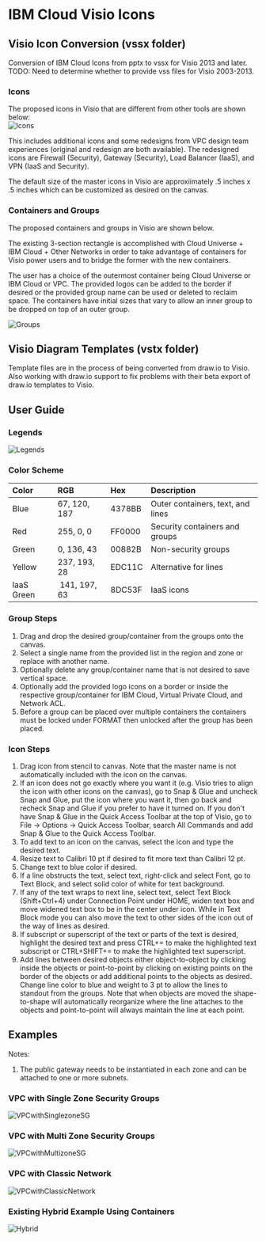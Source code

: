 # IBM Cloud Visio Icons

## Visio Icon Conversion (vssx folder)

Conversion of IBM Cloud Icons from pptx to vssx for Visio 2013 and later.  
TODO: Need to determine whether to provide vss files for Visio 2003-2013.  

### Icons

The proposed icons in Visio that are different from other tools are shown below:  
![Icons](/images/icons.png)

This includes additional icons and some redesigns from VPC design team experiences (original and redesign are both available).  The redesigned icons are Firewall (Security), Gateway (Security), Load Balancer (IaaS), and VPN (IaaS and Security).  

The default size of the master icons in Visio are approxiimately .5 inches x .5 inches which can be customized as desired on the canvas.

### Containers and Groups

The proposed containers and groups in Visio are shown below.

The existing 3-section rectangle is accomplished with Cloud Universe + IBM Cloud + Other Networks in order to take advantage of containers for Visio power users and to bridge the former with the new containers.

The user has a choice of the outermost container being Cloud Universe or IBM Cloud or VPC.  The provided logos can be added to the border if desired or the provided group name can be used or deleted to reclaim space.  The containers have initial sizes that vary to allow an inner group to be dropped on top of an outer group.  

![Groups](/images/groups.png)

## Visio Diagram Templates (vstx folder)

Template files are in the process of being converted from draw.io to Visio.  Also working with draw.io support to fix problems with their beta export of draw.io templates to Visio. 

## User Guide

### Legends

![Legends](/images/legends.png)


### Color Scheme

| Color | RGB | Hex | Description |
| :--- | :--- | :--- | :--- |
| Blue | 67, 120, 187 | 4378BB | Outer containers, text, and lines |
| Red | 255, 0, 0 | FF0000 | Security containers and groups |
| Green | 0, 136, 43 | 00882B | Non-security groups |
| Yellow | 237, 193, 28 | EDC11C | Alternative for lines |
| IaaS Green | 141, 197, 63 | 8DC53F | IaaS icons |

### Group Steps
1. Drag and drop the desired group/container from the groups onto the canvas.
2. Select a single name from the provided list in the region and zone or replace with another name.
3. Optionally delete any group/container name that is not desired to save vertical space.
4. Optionally add the provided logo icons on a border or inside the respective group/container for IBM Cloud, Virtual Private Cloud, and Network ACL.  
5. Before a group can be placed over multiple containers the containers must be locked under FORMAT then unlocked after the group has been placed.

### Icon Steps
1. Drag icon from stencil to canvas.  Note that the master name is not automatically included with the icon on the canvas.
2. If an icon does not go exactly where you want it (e.g. Visio tries to align the icon with other icons on the canvas), go to Snap & Glue and uncheck Snap and Glue, put the icon where you want it, then go back and recheck Snap and Glue if you prefer to have it turned on.  If you don't have Snap & Glue in the Quick Access Toolbar at the top of Visio, go to File -> Options -> Quick Access Toolbar, search All Commands and add Snap & Glue to the Quick Access Toolbar.
3. To add text to an icon on the canvas, select the icon and type the desired text.
4. Resize text to Calibri 10 pt if desired to fit more text than Calibri 12 pt.
5. Change text to blue color if desired.  
6. If a line obstructs the text, select text, right-click and select Font, go to Text Block, and select solid color of white for text background.
7. If any of the text wraps to next line, select text, select Text Block (Shift+Ctrl+4) under Connection Point under HOME, widen text box and move widened text box to be in the center under icon.  While in Text Block mode you can also move the text to other sides of the icon out of the way of lines as desired.  
8. If subscript or superscript of the text or parts of the text is desired, highlight the desired text and press CTRL+= to make the highlighted text subscript or CTRL+SHIFT+= to make the highlighted text superscript. 
9. Add lines between desired objects either object-to-object by clicking inside the objects or point-to-point by clicking on existing points on the border of the objects or add additional points to the objects as desired.  Change line color to blue and weight to 3 pt to allow the lines to standout from the groups.  Note that when objects are moved the shape-to-shape will automatically reorganize where the line attaches to the objects and point-to-point will always maintain the line at each point.

## Examples

Notes:
1. The public gateway needs to be instantiated in each zone and can be attached to one or more subnets.


### VPC with Single Zone Security Groups

![VPCwithSinglezoneSG](/images/VPCwithSinglezoneSG.png)

### VPC with Multi Zone Security Groups

![VPCwithMultizoneSG](/images/VPCwithMultizoneSG.png)

### VPC with Classic Network

![VPCwithClassicNetwork](/images/VPCwithClassicNetwork.png)

### Existing Hybrid Example Using Containers

![Hybrid](/images/Hybrid1.png)


